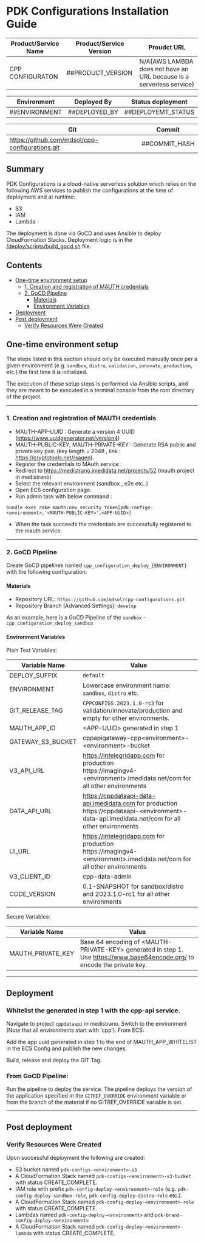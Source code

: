 # PDK Configurations Installation Guide


| Product/Service Name               | Product/Service Version  | Proudct URL   | 
------------------------------------|---------------------------|----------------
| CPP CONFIGURATON  | ##PRODUCT_VERSION         | N/A(AWS LAMBDA does not have an URL because is a serverless service)          |



| Environment    | Deployed By   |Status deployment  | Date      | 
-----------------|---------------|-------------------|-----------
| ##ENVIRONMENT | ##DEPLOYED_BY  | ##DEPLOYEMT_STATUS | ##DATE   |


|Git|Commit|
|---|------|
|https://github.com/mdsol/cpp-configurations.git | ##COMMIT_HASH |

## Summary

PDK Configurations is a cloud-native serverless solution which relies on the following AWS services to publish the configurations at the time of deployment and at runtime:

- S3
- IAM
- Lambda


The deployment is done via GoCD and uses Ansible to deploy CloudFormation Stacks. Deployment logic is in the [/deploy/scripts/build_gocd.sh](/deploy/scripts/build_gocd.sh) file.

## Contents 

- [One-time environment setup](#one-time-environment-setup)
    - [1. Creation and registration of MAUTH credentials](#1-creation-and-registration-of-mauth-credentials)
    - [2. GoCD Pipeline](#2-gocd-pipeline)
        - [Materials](#materials)
        - [Environment Variables](#environment-variables)
- [Deployment](#deployment)
- [Post deployment](#post-deployment)
    - [Verify Resources Were Created](#verify-resources-were-created)

## One-time environment setup

The steps listed in this section should only be executed manually once per a given environment (e.g. `sandbox`, `distro`, `validation`, `innovate`, `production`, etc.) the first time it is initialized.

The execution of these setup steps is performed via Ansible scripts, and they are meant to be executed in a terminal console from the root directory of the project.

---

### 1. Creation and registration of MAUTH credentials
- MAUTH-APP-UUID : Generate a version 4 UUID (https://www.uuidgenerator.net/version4)
- MAUTH-PUBLIC-KEY, MAUTH-PRIVATE-KEY : Generate RSA public and private key pair. (key length = 2048 , link : https://cryptotools.net/rsagen).
- Register the credentials to MAuth service :
- Redirect to https://medistrano.imedidata.net/projects/52 (mauth project in medistrano)
- Select the relevant environment (sandbox , e2e etc..)
- Open ECS configuration page.
- Run admin task with below command :
```
bundle exec rake mauth:new_security_token[pdk-configs-<environment>,'<MAUTH-PUBLIC-KEY>',<APP-UUID>]
```
- When the task succeeds the credentials are successfully registered to the mauth service.

---

### 2. GoCD Pipeline

Create GoCD pipelines named `cpp_configuration_deploy_{ENVIRONMENT}` with the following configuration:

#### Materials

- Repository URL: `https://github.com/mdsol/cpp-configurations.git`
- Repository Branch (Advanced Settings): `develop`

As an example, here is a GoCD Pipeline of the `sandbox` - `cpp_configuration_deploy_sandbox`

#### Environment Variables

Plain Text Variables:

| Variable Name     | Value           |
|-------------------|----------------------------------------------------------|
| DEPLOY_SUFFIX     | `default`              |
| ENVIRONMENT       | Lowercase environment name: `sandbox`, `distro` etc.    |
| GIT_RELEASE_TAG   | `CPPCONFIGS.2023.1.0-rc3` for validation/innovate/production and empty for other environments.  |
| MAUTH_APP_ID      | \<APP-UUID\> generated in step 1     |
| GATEWAY_S3_BUCKET | cppapigateway-cpp\<environment\>-\<environment\>-bucket   |
| V3_API_URL        | https://intelegridapp.com for production <br/> https://imagingv4-<environment\>.imedidata.net/com for all other environments     |
| DATA_API_URL      | https://cppdataapi-data-api.imedidata.com for production <br/> https://cppdataapi-<environment\>-data-api.imedidata.net/com for all other environments |
| UI_URL            | https://intelegridapp.com for production <br/> https://imagingv4-<environment\>.imedidata.net/com for all other environments      |
| V3_CLIENT_ID      | cpp-data-admin      |
| CODE_VERSION      | 0.1-SNAPSHOT for sandbox/distro and 2023.1.0-rc1 for all other environments     |

Secure Variables:

| Variable Name     | Value              |
|-------------------|-----------------------------------------------------------|
| MAUTH_PRIVATE_KEY | Base 64 encoding of \<MAUTH-PRIVATE-KEY\> generated in step 1. Use https://www.base64encode.org/ to encode the private key. |

---

## Deployment

### Whitelist the <MAUTH-APP-UUID> generated in step 1 with the cpp-api service.
Navigate to project `cppdataapi` in medistrano. Switch to the environment (Note that all environments start with 'cpp'). 
From ECS:

Add the app uuid generated in step 1 to the end of MAUTH_APP_WHITELIST in the ECS Config and publish the new changes.

Build, release and deploy the GIT Tag.

### From GoCD Pipeline:

Run the pipeline to deploy the service. The pipeline deploys the version of the application specified in the `GITREF_OVERRIDE` environment variable or from the branch of the material if no GITREF_OVERRIDE variable is set.

---

## Post deployment

### Verify Resources Were Created

Upon successful deployment the following are created:

- S3 bucket named `pdk-configs-<environment>-s3`
- A CloudFormation Stack named `pdk-configs-<environment>-s3-bucket` with status CREATE_COMPLETE.
- IAM role with prefix `pdk-config-deploy-<environment>-role`  (e.g. `pdk-config-deploy-sandbox-role`, `pdk-config-deploy-distro-role` etc.).
- A CloudFormation Stack named `pdk-config-deploy-<environment>-role` with status CREATE_COMPLETE.
- Lambdas named `pdk-config-deploy-<environment>` and `pdk-brand-config-deploy-<environment>`
- A CloudFormation Stack named `pdk-config-deploy-<environment>-lambda` with status CREATE_COMPLETE.
